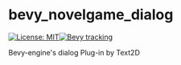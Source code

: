 # bevy_novelgame_dialog
[![License: MIT](https://img.shields.io/badge/License-MIT-yellow.svg)](https://opensource.org/licenses/MIT)[![Bevy tracking](https://img.shields.io/badge/Bevy%20tracking-v0.13-lightblue)](https://github.com/bevyengine/bevy/blob/main/docs/plugins_guidelines.md#main-branch-tracking)

Bevy-engine's dialog Plug-in by Text2D
